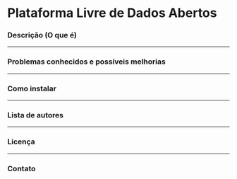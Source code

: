 # Plataforma Livre de Dados Abertos

### Descrição (O que é)

-------------------------------------------------

### Problemas conhecidos e possíveis melhorias

-------------------------------------------------

### Como instalar

-------------------------------------------------

### Lista de autores

-------------------------------------------------

### Licença

-------------------------------------------------

### Contato

